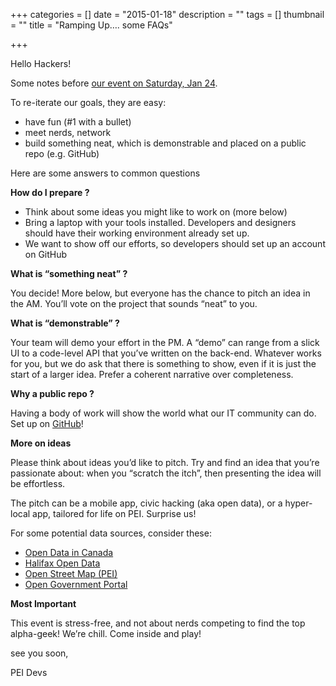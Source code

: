 +++
categories = []
date = "2015-01-18"
description = ""
tags = []
thumbnail = ""
title = "Ramping Up…. some FAQs"

+++


Hello Hackers!

Some notes before [our event on Saturday, Jan 24](https://www.eventbrite.ca/e/pei-devs-hackathon-tickets-15252848681).

To re-iterate our goals, they are easy:

* have fun (#1 with a bullet)
* meet nerds, network
* build something neat, which is demonstrable and placed on a public repo (e.g. GitHub)

Here are some answers to common questions

**How do I prepare ?**

* Think about some ideas you might like to work on (more below)
* Bring a laptop with your tools installed. Developers and designers should have their working environment already set up.
* We want to show off our efforts, so developers should set up an account on GitHub

**What is “something neat” ?**

You decide! More below, but everyone has the chance to pitch an idea in the AM. You’ll vote on the project that sounds “neat” to you.

**What is “demonstrable” ?**

Your team will demo your effort in the PM. A “demo” can range from a slick UI to a code-level API that you’ve written on the back-end. Whatever works for you, but we do ask that there is something to show, even if it is just the start of a larger idea. Prefer a coherent narrative over completeness.

**Why a public repo ?**

Having a body of work will show the world what our IT community can do. Set up on [GitHub](https://github.com)!

**More on ideas**

Please think about ideas you’d like to pitch. Try and find an idea that you’re passionate about: when you “scratch the itch”, then presenting the idea will be effortless.

The pitch can be a mobile app, civic hacking (aka open data), or a hyper-local app, tailored for life on PEI. Surprise us!

For some potential data sources, consider these:

* [Open Data in Canada](https://en.wikipedia.org/wiki/Open_data_in_Canada)
* [Halifax Open Data](http://www.halifax.ca/opendata/)
* [Open Street Map (PEI)](http://www.openstreetmap.org/relation/391115)
* [Open Government Portal](http://open.canada.ca/en)

**Most Important**

This event is stress-free, and not about nerds competing to find the top alpha-geek! We’re chill. Come inside and play!

see you soon,

PEI Devs